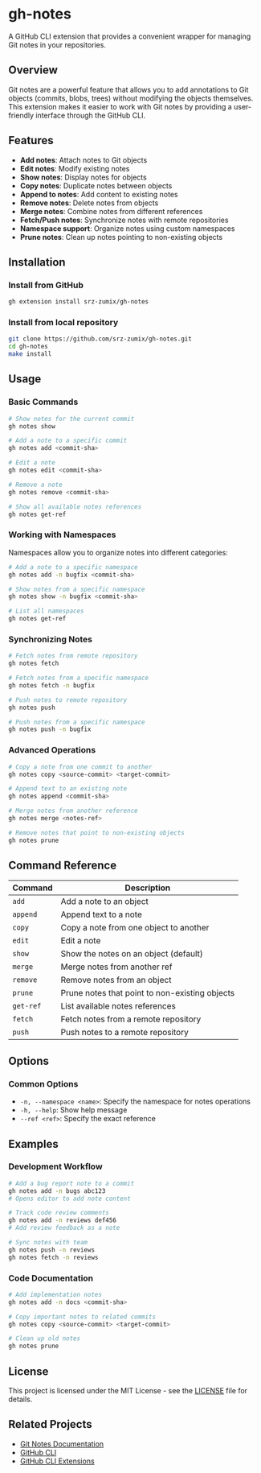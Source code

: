 # gh-notes

A GitHub CLI extension that provides a convenient wrapper for managing Git notes in your repositories.

## Overview

Git notes are a powerful feature that allows you to add annotations to Git objects (commits, blobs, trees) without modifying the objects themselves.
This extension makes it easier to work with Git notes by providing a user-friendly interface through the GitHub CLI.

## Features

- **Add notes**: Attach notes to Git objects
- **Edit notes**: Modify existing notes
- **Show notes**: Display notes for objects
- **Copy notes**: Duplicate notes between objects  
- **Append to notes**: Add content to existing notes
- **Remove notes**: Delete notes from objects
- **Merge notes**: Combine notes from different references
- **Fetch/Push notes**: Synchronize notes with remote repositories
- **Namespace support**: Organize notes using custom namespaces
- **Prune notes**: Clean up notes pointing to non-existing objects

## Installation

### Install from GitHub

```bash
gh extension install srz-zumix/gh-notes
```

### Install from local repository

```bash
git clone https://github.com/srz-zumix/gh-notes.git
cd gh-notes
make install
```

## Usage

### Basic Commands

```bash
# Show notes for the current commit
gh notes show

# Add a note to a specific commit
gh notes add <commit-sha>

# Edit a note
gh notes edit <commit-sha>

# Remove a note
gh notes remove <commit-sha>

# Show all available notes references
gh notes get-ref
```

### Working with Namespaces

Namespaces allow you to organize notes into different categories:

```bash
# Add a note to a specific namespace
gh notes add -n bugfix <commit-sha>

# Show notes from a specific namespace
gh notes show -n bugfix <commit-sha>

# List all namespaces
gh notes get-ref
```

### Synchronizing Notes

```bash
# Fetch notes from remote repository
gh notes fetch

# Fetch notes from a specific namespace
gh notes fetch -n bugfix

# Push notes to remote repository
gh notes push

# Push notes from a specific namespace
gh notes push -n bugfix
```

### Advanced Operations

```bash
# Copy a note from one commit to another
gh notes copy <source-commit> <target-commit>

# Append text to an existing note
gh notes append <commit-sha>

# Merge notes from another reference
gh notes merge <notes-ref>

# Remove notes that point to non-existing objects
gh notes prune
```

## Command Reference

| Command | Description |
|---------|-------------|
| `add` | Add a note to an object |
| `append` | Append text to a note |
| `copy` | Copy a note from one object to another |
| `edit` | Edit a note |
| `show` | Show the notes on an object (default) |
| `merge` | Merge notes from another ref |
| `remove` | Remove notes from an object |
| `prune` | Prune notes that point to non-existing objects |
| `get-ref` | List available notes references |
| `fetch` | Fetch notes from a remote repository |
| `push` | Push notes to a remote repository |

## Options

### Common Options

- `-n, --namespace <name>`: Specify the namespace for notes operations
- `-h, --help`: Show help message
- `--ref <ref>`: Specify the exact reference

## Examples

### Development Workflow

```bash
# Add a bug report note to a commit
gh notes add -n bugs abc123
# Opens editor to add note content

# Track code review comments
gh notes add -n reviews def456
# Add review feedback as a note

# Sync notes with team
gh notes push -n reviews
gh notes fetch -n reviews
```

### Code Documentation

```bash
# Add implementation notes
gh notes add -n docs <commit-sha>

# Copy important notes to related commits
gh notes copy <source-commit> <target-commit>

# Clean up old notes
gh notes prune
```

## License

This project is licensed under the MIT License - see the [LICENSE](LICENSE) file for details.

## Related Projects

- [Git Notes Documentation](https://git-scm.com/docs/git-notes)
- [GitHub CLI](https://cli.github.com/)
- [GitHub CLI Extensions](https://docs.github.com/en/github-cli/github-cli/using-github-cli-extensions)
